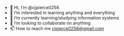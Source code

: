 - 👋 Hi, I’m @cjpierce0256
- 👀 I’m interested in learning anything and everything
- 🌱 I’m currently learning/studying information systems
- 💞️ I’m looking to collaborate on anything
- 📫 How to reach me cjpierce0256@gmail.com

<!---
cjpierce0256/cjpierce0256 is a ✨ special ✨ repository because its `README.md` (this file) appears on your GitHub profile.
You can click the Preview link to take a look at your changes.
--->
